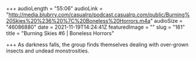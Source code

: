 +++
audioLength = "55:06"
audioLink = "http://media.blubrry.com/casualrp/podcast.casualrp.com/public/Burning%20Skies%20%236%20%7C%20Boneless%20Horrors.m4a"
audioSize = "46086880"
date = 2021-11-19T14:24:41Z
featuredImage = ""
slug = "161"
title = "Burning Skies #6 | Boneless Horrors"

+++
As darkness falls, the group finds themselves dealing with over-grown insects and undead monstrosities.